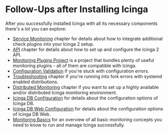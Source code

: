 # Follow-Ups after Installing Icinga

After you successfully installed Icinga with all its necessary components there's a lot you can explore:


- [Service Monitoring](https://icinga.com/docs/icinga-2/latest/doc/05-service-monitoring/#service-monitoring-plugins) chapter for details about how to integrate additional check plugins into your Icinga 2 setup.
- [API](https://icinga.com/docs/icinga-2/latest/doc/12-icinga2-api/#icinga2-api-setup) chapter for details about how to set up and configure the Icinga 2 API.
- [Monitoring Plugins Project](https://www.monitoring-plugins.org/) is a project that bundles plenty of useful monitoring plugins - all of them are compatible with Icinga.
- [Configuration Validation](https://icinga.com/docs/icinga-2/latest/doc/11-cli-commands/#config-validation) if you're stuck with configuration errors.
- [Troubleshooting](https://icinga.com/docs/icinga-2/latest/doc/15-troubleshooting/#check-fork-errors) chapter if you're running into fork errors with systemd enabled distributions.
- [Distributed Monitoring](https://icinga.com/docs/icinga-2/latest/doc/06-distributed-monitoring/#distributed-monitoring) chapter if you want to set up a highly available and/or distributed Icinga monitoring environment.
- [Icinga DB Configuration](https://icinga.com/docs/icinga-db/latest/doc/03-Configuration/) for details about the configuration options of Icinga DB.
- [Icinga DB Web Configuration](https://icinga.com/docs/icinga-db-web/latest/doc/03-Configuration/) for details about the configuration options of Icinga DB Web.
- [Monitoring Basics](https://icinga.com/docs/icinga-2/latest/doc/03-monitoring-basics/) for an overview of all basic monitoring concepts you need to know to run and manage Icinga successfully.